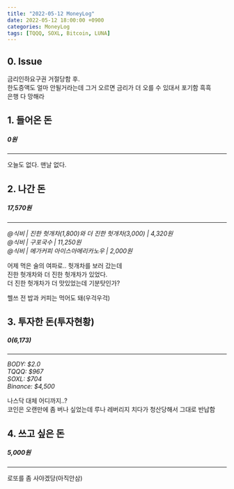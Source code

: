 ```yaml
---
title: "2022-05-12 MoneyLog"
date: 2022-05-12 18:00:00 +0900
categories: MoneyLog
tags: [TQQQ, SOXL, Bitcoin, LUNA]
---
```


## 0. Issue

금리인하요구권 거절당함 후.<br>
한도증액도 얼마 안될거라는데 그거 오르면 금리가 더 오를 수 있대서 포기함 흑흑<br>
은행 다 망해라<br>

## 1. 들어온 돈
##### 0원
---
오늘도 없다. 맨날 없다.

## 2. 나간 돈
##### 17,570원
---
*@식비 | 진한 헛개차(1,800)와 더 진한 헛개차(3,000) | 4,320원*<br>
*@식비 | 구포국수 | 11,250원*<br>
*@식비 | 메가커피 아이스아메리카노우 | 2,000원*<br>

어제 먹은 술의 여파로.. 헛개차를 보러 갔는데<br>
진한 헛개차와 더 진한 헛개차가 있었다.<br>
더 진한 헛개차가 더 맛있었는데 기분탓인가?<br>

헬쓰 전 밥과 커피는 먹어도 돼(우걱우걱)<br>

## 3. 투자한 돈(투자현황)
##### $0 ($6,173)
---
*BODY: $2.0*<br>
*TQQQ: $967*<br>
*SOXL: $704*<br>
*Binance: $4,500*<br>

나스닥 대체 어디까지..?<br>
코인은 오랜만에 좀 버나 싶었는데 루나 레버리지 치다가 청산당해서 그대로 반납함<br>

## 4. 쓰고 싶은 돈
##### 5,000원
---
로또를 좀 사야겠당(아직안삼)<br>
